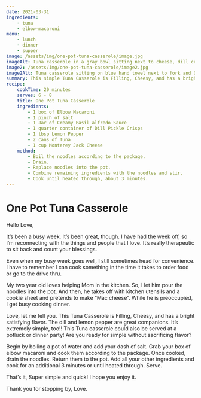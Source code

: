 ```yaml
---
date: 2021-03-31
ingredients:
    - tuna
    - elbow-macaroni
menu:
    - lunch
    - dinner
    - supper
image: /assets/img/one-pot-tuna-casserole/image.jpg
imageAlt: Tuna casserole in a gray bowl sitting next to cheese, dill crisps, a blue hand towel and fork
image2: /assets/img/one-pot-tuna-casserole/image2.jpg
image2Alt: Tuna casserole sitting on blue hand towel next to fork and Dill crisps
summary: This simple Tuna Casserole is Filling, Cheesy, and has a bright satisfying flavor and works well for a quick dinner, dish to pass, or leftovers!
recipe:
    cookTime: 20 minutes
    serves: 6 - 8
    title: One Pot Tuna Casserole
    ingredients:
        - 1 box of Elbow Macaroni
        - 1 pinch of salt
        - 1 Jar of Creamy Basil alfredo Sauce
        - 1 quarter container of Dill Pickle Crisps
        - 1 tbsp Lemon Pepper
        - 2 cans of Tuna
        - 1 cup Monterey Jack Cheese
    method:
        - Boil the noodles according to the package.
        - Drain.
        - Replace noodles into the pot.
        - Combine remaining ingredients with the noodles and stir.
        - Cook until heated through, about 3 minutes.
---
```

# One Pot Tuna Casserole
Hello Love,

It’s been a busy week. It’s been great, though. I have had the week off, so I’m reconnecting with the things and people that I love. It’s really therapeutic to sit back and count your blessings.

Even when my busy week goes well, I still sometimes head for convenience. I have to remember I can cook something in the time it takes to order food or go to the drive thru.

My two year old loves helping Mom in the kitchen. So, I let him pour the noodles into the pot. And then, he takes off with kitchen utensils and a cookie sheet and pretends to make “Mac cheese”. 
While he is preoccupied, I get busy cooking dinner.

Love, let me tell you. This Tuna Casserole is Filling, Cheesy, and has a bright satisfying flavor. The dill and lemon pepper are great companions. It’s extremely simple, too!!
This Tuna casserole could also be served at a potluck or dinner party! 
Are you ready for simple without sacrificing flavor?

Begin by boiling a pot of water and add your dash of salt. Grab your box of elbow macaroni and cook them according to the package. Once cooked, drain the noodles. Return them to the pot. Add all your other ingredients and cook for an additional 3 minutes or until heated through. Serve.

That’s it, Super simple and quick! I hope you enjoy it.

Thank you for stopping by, Love.
